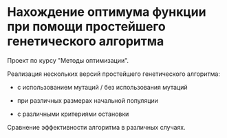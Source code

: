 # Нахождение оптимума функции при помощи простейшего генетического алгоритма

Проект по курсу "Методы оптимизации".

Реализация нескольких версий простейшего генетического алгоритма:

- с использованием мутаций / без использования мутаций

- при различных размерах начальной популяции

- с различными критериями остановки

Сравнение эффективности алгоритма в различных случаях.
